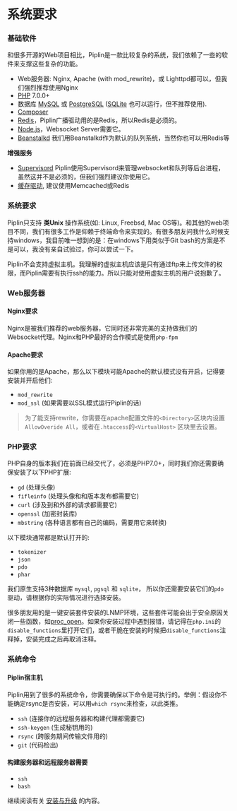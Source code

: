 # 系统要求

### 基础软件

和很多开源的Web项目相比，Piplin是一款比较复杂的系统，我们依赖了一些的软件来支撑这些复杂的功能。

- Web服务器: Nginx, Apache (with mod_rewrite)，或 Lighttpd都可以，但我们强烈推荐使用Nginx
- [PHP](http://www.php.net) 7.0.0+
- 数据库 [MySQL](https://www.mysql.com) 或 [PostgreSQL](http://www.postgresql.org) ([SQLite](https://www.sqlite.org) 也可以运行，但不推荐使用).
- [Composer](https://getcomposer.org)
- [Redis](http://redis.io)，Piplin广播驱动用的是Redis，所以Redis是必须的。
- [Node.js](https://nodejs.org/)，Websocket Server需要它。
- [Beanstalkd](http://kr.github.io/beanstalkd/) 我们用Beanstalkd作为默认的队列系统，当然你也可以用Redis等

**增强服务**

- [Supervisord](http://supervisord.org) Piplin使用Supervisord来管理websocket和队列等后台进程，虽然这并不是必须的，但我们强烈建议你使用它。
- [缓存驱动](http://laravel.com/docs/5.5/cache), 建议使用Memcached或Redis

### 系统要求

Piplin只支持 **类Unix** 操作系统(如: Linux, Freebsd, Mac OS等)。和其他的web项目不同，我们有很多工作是仰赖于终端命令来实现的。有很多朋友问我什么时候支持windows，我目前唯一想到的是：在windows下用类似于Git bash的方案是不是可以，我没有亲自试验过，你可以尝试一下。

Piplin不会支持虚拟主机。我理解的虚拟主机应该是只有通过ftp来上传文件的权限，而Piplin需要有执行ssh的能力。所以只能对使用虚拟主机的用户说抱歉了。

### Web服务器

#### Nginx要求

Nginx是被我们推荐的web服务器，它同时还非常完美的支持做我们的Websocket代理。Nginx和PHP最好的合作模式是使用`php-fpm`

#### Apache要求

如果你用的是Apache，那么以下模块可能Apache的默认模式没有开启，记得要安装并开启他们:

* `mod_rewrite`
* `mod_ssl` (如果需要以SSL模式运行Piplin的话)

> 为了能支持rewrite，你需要在apache配置文件的`<Directory>`区块内设置`AllowOveride All`，或者在`.htaccess`的`<VirtualHost>` 区块里去设置。

### PHP要求

PHP自身的版本我们在前面已经交代了，必须是PHP7.0+，同时我们你还需要确保安装了以下PHP扩展:

* `gd` (处理头像)
* `fifleinfo` (处理头像和和版本发布都需要它)
* `curl` (涉及到和外部的请求都需要它)
* `openssl` (加密封装库)
* `mbstring` (各种语言都有自己的编码，需要用它来转换)

以下模块通常都是默认打开的:

* `tokenizer`
* `json`
* `pdo`
* `phar`

我们原生支持3种数据库 `mysql`, `pgsql` 和 `sqlite`， 所以你还需要安装它们的`pdo` 驱动，请根据你的实际情况进行选择安装。

很多朋友用的是一键安装套件安装的LNMP环境，这些套件可能会出于安全原因关闭一些函数，如[proc_open](http://php.net/manual/en/function.proc-open.php)。如果你安装过程中遇到报错，请记得在`php.ini`的`disable_functions`里打开它们，或者干脆在安装的时候把`disable_functions`注释掉，安装完成之后再取消注释。

### 系统命令

#### Piplin宿主机
Piplin用到了很多的系统命令，你需要确保以下命令是可执行的。举例：假设你不能确定rsync是否安装，可以用`which rsync`来检查，以此类推。

* `ssh` (连接你的远程服务器和构建代理都需要它)
* `ssh-keygen` (生成秘钥用的)
* `rsync` (跨服务期间传输文件用的)
* `git` (代码检出)

#### 构建服务器和远程服务器需要

* `ssh`
* `bash`

继续阅读有关 [安装与升级](installation.md) 的内容。
